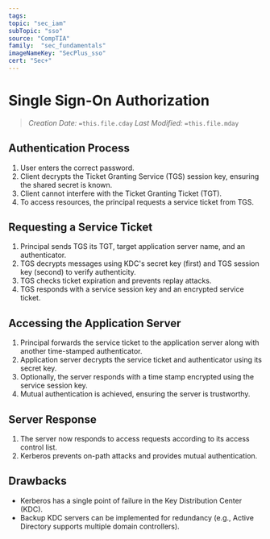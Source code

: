 ```yaml
---
tags:
topic: "sec_iam"
subTopic: "sso"
source: "CompTIA"
family:  "sec_fundamentals"
imageNameKey: "SecPlus_sso" 
cert: "Sec+"
---
```

# Single Sign-On Authorization
> *Creation Date:* `=this.file.cday`
> *Last Modified:* `=this.file.mday`

## Authentication Process

1. User enters the correct password.
2. Client decrypts the Ticket Granting Service (TGS) session key, ensuring the shared secret is known.
3. Client cannot interfere with the Ticket Granting Ticket (TGT).
4. To access resources, the principal requests a service ticket from TGS.

## Requesting a Service Ticket

1. Principal sends TGS its TGT, target application server name, and an authenticator.
2. TGS decrypts messages using KDC's secret key (first) and TGS session key (second) to verify authenticity.
3. TGS checks ticket expiration and prevents replay attacks.
4. TGS responds with a service session key and an encrypted service ticket.

## Accessing the Application Server

1. Principal forwards the service ticket to the application server along with another time-stamped authenticator.
2. Application server decrypts the service ticket and authenticator using its secret key.
3. Optionally, the server responds with a time stamp encrypted using the service session key.
4. Mutual authentication is achieved, ensuring the server is trustworthy.

## Server Response

1. The server now responds to access requests according to its access control list.
2. Kerberos prevents on-path attacks and provides mutual authentication.

## Drawbacks

- Kerberos has a single point of failure in the Key Distribution Center (KDC).
- Backup KDC servers can be implemented for redundancy (e.g., Active Directory supports multiple domain controllers).

